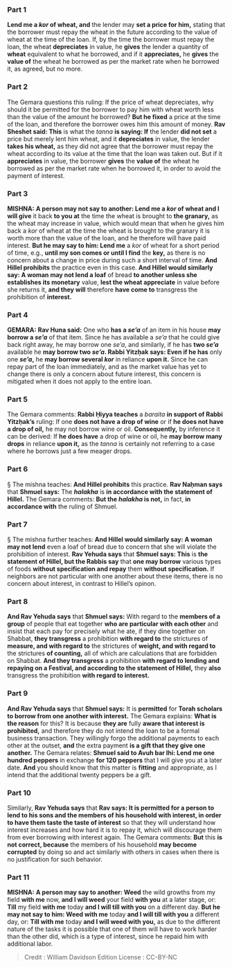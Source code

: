 
### Part 1
<b>Lend me a <i>kor</i> of wheat, and</b> the lender may <b>set a price for him,</b> stating that the borrower must repay the wheat in the future according to the value of wheat at the time of the loan. If, by the time the borrower must repay the loan, the wheat <b>depreciates</b> in value, he <b>gives</b> the lender a quantity of <b>wheat</b> equivalent to what he borrowed, and if it <b>appreciates,</b> he <b>gives</b> the <b>value of</b> the wheat he borrowed as per the market rate when he borrowed it, as agreed, but no more.

### Part 2
The Gemara questions this ruling: If the price of wheat depreciates, why should it be permitted for the borrower to pay him with wheat worth less than the value of the amount he borrowed? <b>But he fixed</b> a price at the time of the loan, and therefore the borrower owes him this amount of money. <b>Rav Sheshet said: This</b> is what the <i>tanna</i> <b>is saying: If</b> the lender <b>did not set</b> a price but merely lent him wheat, and it <b>depreciates</b> in value, the lender <b>takes his wheat,</b> as they did not agree that the borrower must repay the wheat according to its value at the time that the loan was taken out. But if it <b>appreciates</b> in value, the borrower <b>gives</b> the <b>value of</b> the wheat he borrowed as per the market rate when he borrowed it, in order to avoid the payment of interest.

### Part 3
<strong>MISHNA:</strong> <b>A person may not say to another: Lend me a <i>kor</i> of wheat and I will give</b> it back <b>to you at</b> the time the wheat is brought to <b>the granary,</b> as the wheat may increase in value, which would mean that when he gives him back a <i>kor</i> of wheat at the time the wheat is brought to the granary it is worth more than the value of the loan, and he therefore will have paid interest. <b>But he may say to him: Lend me</b> a <i>kor</i> of wheat for a short period of time, e.g., <b>until my son comes or until I find</b> the <b>key,</b> as there is no concern about a change in price during such a short interval of time. <b>And Hillel prohibits</b> the practice even in this case. <b>And Hillel would similarly say: A woman may not lend a loaf</b> of bread <b>to another unless she establishes its monetary</b> value, <b>lest the wheat appreciate</b> in value before she returns it, <b>and they will</b> therefore <b>have come to</b> transgress the prohibition of <b>interest.</b>

### Part 4
<strong>GEMARA:</strong> <b>Rav Huna said:</b> One who <b>has a <i>se’a</i></b> of an item in his house <b>may borrow a <i>se’a</i></b> of that item. Since he has available a <i>se’a</i> that he could give back right away, he may borrow one <i>se’a</i>, and similarly, if he has <b>two <i>se’a</i></b> available he <b>may borrow two <i>se’a</i>. Rabbi Yitzḥak says: Even if he has</b> only one <b><i>se’a</i>,</b> he <b>may borrow several <i>kor</i></b> in reliance <b>upon it.</b> Since he can repay part of the loan immediately, and as the market value has yet to change there is only a concern about future interest, this concern is mitigated when it does not apply to the entire loan.

### Part 5
The Gemara comments: <b>Rabbi Ḥiyya teaches</b> a <i>baraita</i> <b>in support of Rabbi Yitzḥak’s</b> ruling: If one <b>does not have a drop of wine</b> or if <b>he does not have a drop of oil,</b> he may not borrow wine or oil. <b>Consequently,</b> by inference it can be derived: If <b>he does have</b> a drop of wine or oil, he <b>may borrow many drops</b> in reliance <b>upon it,</b> as the <i>tanna</i> is certainly not referring to a case where he borrows just a few meager drops.

### Part 6
§ The mishna teaches: <b>And Hillel prohibits</b> this practice. <b>Rav Naḥman says</b> that <b>Shmuel says:</b> The <b><i>halakha</i></b> is <b>in accordance with the statement of Hillel.</b> The Gemara comments: <b>But the <i>halakha</i> is not,</b> in fact, <b>in accordance with</b> the ruling of Shmuel.

### Part 7
§ The mishna further teaches: <b>And Hillel would similarly say: A woman may not lend</b> even a loaf of bread due to concern that she will violate the prohibition of interest. <b>Rav Yehuda says</b> that <b>Shmuel says: This</b> is <b>the statement of Hillel, but the Rabbis say</b> that <b>one may borrow</b> various types of foods <b>without specification and repay</b> them <b>without specification.</b> If neighbors are not particular with one another about these items, there is no concern about interest, in contrast to Hillel’s opinon.

### Part 8
<b>And Rav Yehuda says</b> that <b>Shmuel says:</b> With regard to the <b>members of a group</b> of people that eat together <b>who are particular with each other</b> and insist that each pay for precisely what he ate, if they dine together on Shabbat, <b>they transgress</b> a prohibition <b>with regard to</b> the strictures of <b>measure, and with regard to</b> the strictures of <b>weight, and with regard to</b> the strictures <b>of counting,</b> all of which are calculations that are forbidden on Shabbat. <b>And they transgress</b> a prohibition <b>with regard to lending and repaying on a Festival, and according to the statement of Hillel,</b> they <b>also</b> transgress the prohibition <b>with regard to interest.</b>

### Part 9
<b>And Rav Yehuda says</b> that <b>Shmuel says:</b> It is <b>permitted</b> for <b>Torah scholars to borrow from one another with interest.</b> The Gemara explains: <b>What is the reason</b> for this? It is because <b>they are</b> fully <b>aware that interest is prohibited,</b> and therefore they do not intend the loan to be a formal business transaction. They willingly forgo the additional payments to each other at the outset, <b>and</b> the extra payment <b>is a gift that they give one another.</b> The Gemara relates: <b>Shmuel said to Avuh bar Ihi: Lend me one hundred peppers</b> in exchange <b>for 120 peppers</b> that I will give you at a later date. <b>And</b> you should know that this matter is <b>fitting</b> and appropriate, as I intend that the additional twenty peppers be a gift.

### Part 10
Similarly, <b>Rav Yehuda says</b> that <b>Rav says: It is permitted for a person to lend to his sons and the members of his household with interest, in order to have them taste the taste of interest</b> so that they will understand how interest increases and how hard it is to repay it, which will discourage them from ever borrowing with interest again. The Gemara comments: <b>But</b> this <b>is not correct, because</b> the members of his household <b>may become corrupted</b> by doing so and act similarly with others in cases when there is no justification for such behavior.

### Part 11
<strong>MISHNA:</strong> <b>A person may say to another: Weed</b> the wild growths from my field <b>with me</b> now, <b>and I will weed</b> your field <b>with you</b> at a later stage, or: <b>Till</b> my field <b>with me</b> today <b>and I will till with you</b> on a different day. <b>But he may not say to him: Weed with me</b> today <b>and I will till with you</b> a different day, or: <b>Till with me</b> today <b>and I will weed with you,</b> as due to the different nature of the tasks it is possible that one of them will have to work harder than the other did, which is a type of interest, since he repaid him with additional labor.

>Credit : William Davidson Edition
>License : CC-BY-NC